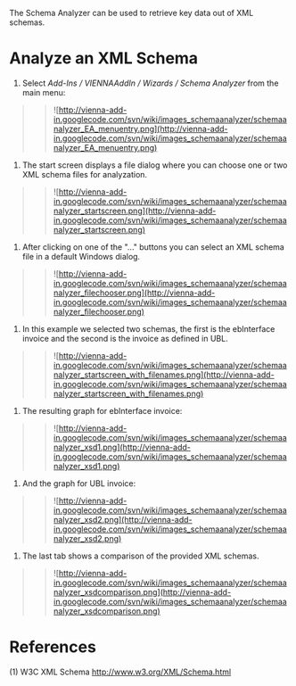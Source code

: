 The Schema Analyzer can be used to retrieve key data out of XML schemas.

# Analyze an XML Schema #
  1. Select _Add-Ins / VIENNAAddIn / Wizards / Schema Analyzer_ from the main menu:
> > ![http://vienna-add-in.googlecode.com/svn/wiki/images_schemaanalyzer/schemaanalyzer_EA_menuentry.png](http://vienna-add-in.googlecode.com/svn/wiki/images_schemaanalyzer/schemaanalyzer_EA_menuentry.png)
  1. The start screen displays a file dialog where you can choose one or two XML schema files for analyzation.
> > ![http://vienna-add-in.googlecode.com/svn/wiki/images_schemaanalyzer/schemaanalyzer_startscreen.png](http://vienna-add-in.googlecode.com/svn/wiki/images_schemaanalyzer/schemaanalyzer_startscreen.png)
  1. After clicking on one of the "..." buttons you can select an XML schema file in a default Windows dialog.
> > ![http://vienna-add-in.googlecode.com/svn/wiki/images_schemaanalyzer/schemaanalyzer_filechooser.png](http://vienna-add-in.googlecode.com/svn/wiki/images_schemaanalyzer/schemaanalyzer_filechooser.png)
  1. In this example we selected two schemas, the first is the ebInterface invoice and the second is the invoice as defined in UBL.
> > ![http://vienna-add-in.googlecode.com/svn/wiki/images_schemaanalyzer/schemaanalyzer_startscreen_with_filenames.png](http://vienna-add-in.googlecode.com/svn/wiki/images_schemaanalyzer/schemaanalyzer_startscreen_with_filenames.png)
  1. The resulting graph for ebInterface invoice:
> > ![http://vienna-add-in.googlecode.com/svn/wiki/images_schemaanalyzer/schemaanalyzer_xsd1.png](http://vienna-add-in.googlecode.com/svn/wiki/images_schemaanalyzer/schemaanalyzer_xsd1.png)
  1. And the graph for UBL invoice:
> > ![http://vienna-add-in.googlecode.com/svn/wiki/images_schemaanalyzer/schemaanalyzer_xsd2.png](http://vienna-add-in.googlecode.com/svn/wiki/images_schemaanalyzer/schemaanalyzer_xsd2.png)
  1. The last tab shows a comparison of the provided XML schemas.
> > ![http://vienna-add-in.googlecode.com/svn/wiki/images_schemaanalyzer/schemaanalyzer_xsdcomparison.png](http://vienna-add-in.googlecode.com/svn/wiki/images_schemaanalyzer/schemaanalyzer_xsdcomparison.png)

# References #
(1) W3C XML Schema http://www.w3.org/XML/Schema.html